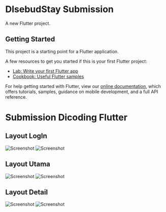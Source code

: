 # DIsebudStay Submission

A new Flutter project.

## Getting Started

This project is a starting point for a Flutter application.

A few resources to get you started if this is your first Flutter project:

- [Lab: Write your first Flutter app](https://flutter.dev/docs/get-started/codelab)
- [Cookbook: Useful Flutter samples](https://flutter.dev/docs/cookbook)

For help getting started with Flutter, view our
[online documentation](https://flutter.dev/docs), which offers tutorials,
samples, guidance on mobile development, and a full API reference.

# Submission Dicoding Flutter


## Layout LogIn
![Screenshot](https://github.com/disebud/disebudStay/blob/master/screenshoot/1_login.PNG?raw=true)
![Screenshot](https://github.com/disebud/disebudStay/blob/master/screenshoot/1_loginS.PNG?raw=true)

## Layout Utama
![Screenshot](https://github.com/disebud/disebudStay/blob/master/screenshoot/2_home.PNG?raw=true)
![Screenshot](https://github.com/disebud/disebudStay/blob/master/screenshoot/2_homeS.PNG?raw=true)

## Layout Detail
![Screenshot](https://github.com/disebud/disebudStay/blob/master/screenshoot/3_detail.PNG?raw=true)
![Screenshot](https://github.com/disebud/disebudStay/blob/master/screenshoot/3_detailS.PNG?raw=true)
